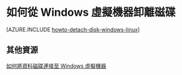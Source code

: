 <properties 
	pageTitle="從 Windows 虛擬機器卸離磁碟 | Azure" 
	description="了解從 Azure 中的虛擬機器卸離磁碟。" 
	services="virtual-machines, storage" 
	documentationCenter="" 
	authors="KBDAzure" 
	manager="timlt" 
	editor=""/>

<tags 
	ms.service="virtual-machines" 
	ms.workload="infrastructure-services" 
	ms.tgt_pltfrm="vm-windows" 
	ms.devlang="na" 
	ms.topic="article" 
	ms.date="05/27/2015" 
	ms.author="kathydav"/>



# 如何從 Windows 虛擬機器卸離磁碟

[AZURE.INCLUDE [howto-detach-disk-windows-linux](../../includes/howto-detach-disk-windows-linux.md)]

## 其他資源

[如何將資料磁碟連接至 Windows 虛擬機器](storage-windows-attach-disk.md)

 

<!---HONumber=58-->